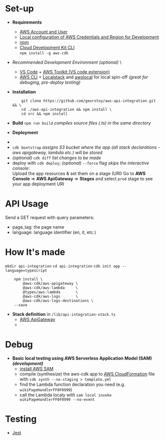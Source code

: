 # 
# Set-up
 * **Requirements**
   * [AWS Account and User](https://aws.amazon.com/premiumsupport/knowledge-center/create-and-activate-aws-account/)
   * [Local configuration of AWS Credentials and Region for Development](https://docs.aws.amazon.com/sdk-for-java/v1/developer-guide/setup-credentials.html)
   * [npm](https://www.npmjs.com/)
   * [Cloud Development Kit CLI](https://www.npmjs.com/package/aws-cdk)\
    `npm install -g aws-cdk`

 * *Recommended Development Environment (optional)* \
   - [VS Code](https://code.visualstudio.com/) + [AWS Toolkit (VS code extension)](https://aws.amazon.com/visualstudiocode)
   - [AWS CLI](https://aws.amazon.com/cli/) + [Localstack](https://github.com/localstack/localstack) and [awslocal](https://github.com/localstack/awscli-local) for local spin-off *(great for debuging, pre-deploy testing)*
 
 * **Installation**
    ```
        git clone https://github.com/georstoy/aws-api-integration.git && \
        cd ./aws-api-integration && npm install \
        cd src && npm install
    ```
 * **Build** `npm run build` 
  *compiles source files (.ts) in the same directory*
 * **Deployment**
  - 
  - `cdk bootstrap` *assigns S3 bucket where the app*
  *(all stack declarations - aws apigateway, lambda etc.) will be stored*
  - *(optional)* `cdk diff` *list changes to be made*
  - deploy with `cdk deploy`; *(optional)* `--force` flag *skips the interactive console*:\
    Upload the app resources & set them on a stage (URI)
    Go to **AWS Console** => **AWS ApiGateway** => **Stages**
    and select `prod` stage to see your app deployment URI

# API Usage
 Send a GET request with query parameters:
  - page_tag: the page name
  - language: language identifier (en, it, etc.)

# How It's made
`mkdir api-integration`
`cd api-integration`
`cdk init app --language=typescript`
```
    npm install \
        @aws-cdk/aws-apigateway \
        @aws-cdk/aws-lambda     \
        @types/aws-lambda       \
        @aws-cdk/aws-logs       \
        @aws-cdk/aws-logs-destinations \
    --save
```
 * **Stack definition** in `/lib/api-integration-stack.ts`
   * [AWS ApiGateway](https://docs.aws.amazon.com/cdk/api/latest/python/aws_cdk.aws_apigateway.README.html)
   * 

# Debug
 * **Basic local testing using AWS Serverless Application Model (SAM) *(development)***
    - [install AWS SAM](https://docs.aws.amazon.com/serverless-application-model/latest/developerguide/serverless-sam-cli-install.html)
    - compile (synthesize) the aws-cdk app to [AWS CloudFormation](https://aws.amazon.com/cloudformation/) file with `cdk synth --no-staging > template.yml`
    - find the Lambda function declaration you need (e.g. `wikiPageHandlerFF0F0999`)
    - call the Lambda localy with `sam local invoke wikiPageHandlerFF0F0999 --no-event`

# Testing
 * [Jest](https://jestjs.io/)